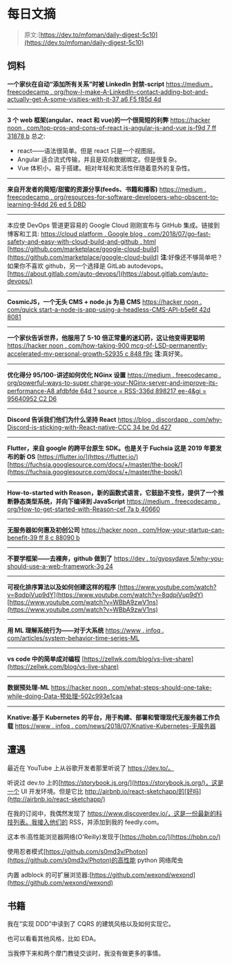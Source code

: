 # 每日文摘

> 原文:[https://dev.to/mfoman/daily-digest-5c10](https://dev.to/mfoman/daily-digest-5c10)

## [](#feed)饲料

**一个家伙在自动“添加所有关系”时被 LinkedIn 封禁-script**
[https://medium . freecodecamp . org/how-I-make-A-LinkedIn-contact-adding-bot-and-actually-get-A-some-visities-with-it-37 a6 F5 f85d 4d](https://medium.freecodecamp.org/how-i-made-a-linkedin-contact-adding-bot-and-actually-got-a-few-interviews-with-it-37a6f5f85d4d)

* * *

**3 个 web 框架(angular、react 和 vue)的一个很简短的利弊**
[https://hacker noon . com/top-pros-and-cons-of-react js-angular-js-and-vue js-f9d 7 ff 31878 b](https://hackernoon.com/top-pros-and-cons-of-reactjs-angular-js-and-vuejs-f9d7ff31878b)
总之:

*   react——语法很简单。但是 react 只是一个视图层。
*   Angular 适合流式传输，并且是双向数据绑定。但是很复杂。
*   Vue 体积小，易于搭建。相对年轻和灵活性伴随着意外的复杂性。

* * *

**来自开发者的简短/甜蜜的资源分享(feeds、书籍和播客)**
[https://medium . freecodecamp . org/resources-for-software-developers-who-obscent-to-learning-94dd 26 ed 5 DBD](https://medium.freecodecamp.org/resources-for-software-developers-who-are-obsessed-with-learning-94dd26ed5dbd)

* * *

本应使 DevOps 管道更容易的 Google Cloud 刚刚宣布与 GitHub 集成。链接到博客和工具:
[https://cloud platform . Google blog . com/2018/07/go-fast-safety-and-easy-with-cloud-build-and-github . html](https://cloudplatform.googleblog.com/2018/07/go-fast-safely-and-easily-with-cloud-build-and-github.html)
[https://github.com/marketplace/google-cloud-build](https://github.com/marketplace/google-cloud-build)
**注**:好像还不够简单吧？如果你不喜欢 github，另一个选择是 GitLab autodevops。[https://about.gitlab.com/auto-devops/](https://about.gitlab.com/auto-devops/)

* * *

**CosmicJS，一个无头 CMS + node.js 为易 CMS**
[https://hacker noon . com/quick start-a-node-js-app-using-a-headless-CMS-API-b5e6f 42d 8081](https://hackernoon.com/quickstart-a-node-js-app-using-a-headless-cms-api-b5e6f42d8081)

* * *

**一个家伙告诉世界，他服用了 5-10 倍正常量的迷幻药，这让他变得更聪明**
[https://hacker noon . com/how-taking-900 mcg-of-LSD-permanently-accelerated-my-personal-growth-52935 c 848 f9c](https://hackernoon.com/how-taking-900mcg-of-lsd-permanently-accelerated-my-personal-growth-52935c848f9c)
**注**:真好笑。

* * *

**优化得分 95/100-讲述如何优化 NGinx 设置**
[https://medium . freecodecamp . org/powerful-ways-to-super charge-your-NGinx-server-and-improve-its-performance-A8 afdbfde 64d？source = RSS-336d 898217 ee-4&gi = 95640952 C2 D6](https://medium.freecodecamp.org/powerful-ways-to-supercharge-your-nginx-server-and-improve-its-performance-a8afdbfde64d?source=rss----336d898217ee---4&gi=95640952c2d6)

* * *

**Discord 告诉我们他们为什么坚持 React**
[https://blog . discordapp . com/why-Discord-is-sticking-with-React-native-CCC 34 be 0d 427](https://blog.discordapp.com/why-discord-is-sticking-with-react-native-ccc34be0d427)

* * *

**Flutter，来自 google 的跨平台原生 SDK。也是关于 Fuchsia 这是 2019 年要发布的新 OS**
[https://flutter.io/](https://flutter.io/)
[https://fuchsia.googlesource.com/docs/+/master/the-book/](https://fuchsia.googlesource.com/docs/+/master/the-book/)

* * *

**How-to-started with Reason，新的函数式语言，它鼓励不变性，提供了一个推断静态类型系统，并向下编译到 JavaScript**
[https://medium . freecodecamp . org/How-to-get-started-with-Reason-cef 7a b 40660](https://medium.freecodecamp.org/how-to-get-started-with-reason-cef7ab40660)

* * *

**无服务器如何惠及初创公司**
[https://hacker noon . com/How-your-startup-can-benefit-39 ff 8 c 88090 b](https://hackernoon.com/how-your-startup-can-benefit-from-serverless-39ff8c88090b)

* * *

**不要学框架——去裸奔，github 做到了**
[https://dev . to/gypsydave 5/why-you-should-use-a-web-framework-3g 24](https://dev.to/gypsydave5/why-you-shouldnt-use-a-web-framework-3g24)

* * *

**可视化排序算法以及如何创建这样的程序**
[https://www.youtube.com/watch?v=8qdpiVup9dY](https://www.youtube.com/watch?v=8qdpiVup9dY)
[https://www.youtube.com/watch?v=WBbA9zwV1ns](https://www.youtube.com/watch?v=WBbA9zwV1ns)

* * *

**用 ML 理解系统行为——对于大系统**
[https://www . infoq . com/articles/system-behavior-time-series-ML](https://www.infoq.com/articles/system-behaviour-time-series-ml)

* * *

**vs code 中的简单成对编程**
[https://zellwk.com/blog/vs-live-share](https://zellwk.com/blog/vs-live-share)

* * *

**数据预处理-ML**
[https://hacker noon . com/what-steps-should-one-take-while-doing-Data-预处理-502c993e1caa](https://hackernoon.com/what-steps-should-one-take-while-doing-data-preprocessing-502c993e1caa)

* * *

**Knative:基于 Kubernetes 的平台，用于构建、部署和管理现代无服务器工作负载**
[https://www . infoq . com/news/2018/07/Knative-Kubernetes-无服务器](https://www.infoq.com/news/2018/07/knative-kubernetes-serverless)

## [](#encounters)遭遇

最近在 YouTube 上从谷歌开发者那里听说了 https://dev.to/。

听说过 dev.to 上的[https://storybook.js.org/](https://storybook.js.org/)，这是一个 UI 开发环境。但是它比 http://airbnb.io/react-sketchapp/的[好吗](http://airbnb.io/react-sketchapp/)

在我的订阅中，我偶然发现了 https://www.discoverdev.io/，这是一份最新的科技列表。我接入他们的 RSS，并添加到我的 feedly.com。

这本书:高性能浏览器网络(O'Reilly)发现于[https://hpbn.co/](https://hpbn.co/)

使用忍者模式[https://github.com/s0md3v/Photon](https://github.com/s0md3v/Photon)的高性能 python 网络爬虫

内置 adblock 的可扩展浏览器:[https://github.com/wexond/wexond](https://github.com/wexond/wexond)

## [](#books)书籍

我在“实现 DDD”中读到了 CQRS 的建筑风格以及如何实现它。

也可以看看其他风格，比如 EDA。

当我停下来和两个摩门教徒交谈时，我没有做更多的事情。